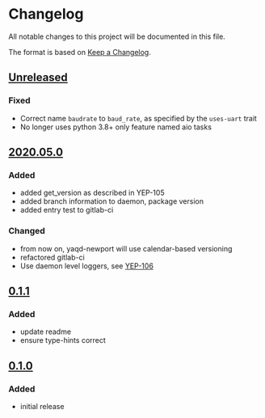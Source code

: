 # Changelog
All notable changes to this project will be documented in this file.

The format is based on [Keep a Changelog](https://keepachangelog.com/).

## [Unreleased]

### Fixed
- Correct name `baudrate` to `baud_rate`, as specified by the `uses-uart` trait
- No longer uses python 3.8+ only feature named aio tasks

## [2020.05.0]

### Added
- added get_version as described in YEP-105
- added branch information to daemon, package version
- added entry test to gitlab-ci

### Changed
- from now on, yaqd-newport will use calendar-based versioning
- refactored gitlab-ci
- Use daemon level loggers, see [YEP-106](https://yeps.yaq.fyi/106)

## [0.1.1]

### Added
- update readme
- ensure type-hints correct

## [0.1.0]

### Added
- initial release

[Unreleased]: https://gitlab.com/yaq/yaqd-newport/-/compare/master...v2020.05.0
[2020.05.0]: https://gitlab.com/yaq/yaqd-newport/-/compare/v2020.05.0...v0.1.1
[0.1.1]: https://gitlab.com/yaq/yaqd-newport/-/compare/v0.1.1...v0.1.0
[0.1.0]: https://gitlab.com/yaq/yaqd-newport/-/tags/v0.1.0
